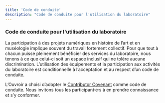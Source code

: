 ```yaml
---
title: 'Code de conduite'
description: "Code de conduite pour l'utilisation du laboratoire"
---
```




### Code de conduite pour l'utilisation du laboratoire

La participation à des projets numériques en histoire de l’art et en muséologie implique souvent du travail fortement collectif. Pour que tout à chacun puisse pleinement bénéficier des services du laboratoire, nous tenons à ce que celui-ci soit un espace inclusif qui ne tolère aucune discrimination. L’utilisation des équipements et la participation aux activités du laboratoire est conditionnelle à l’acceptation et au respect d’un code de conduite.

L’Ouvroir a choisi d’adopter le [Contributor Covenant](https://www.contributor-covenant.org/fr/version/2/0/code_of_conduct/) comme code de conduite. Nous invitons tous les participant·e·s à en prendre connaissance et s’y conformer.